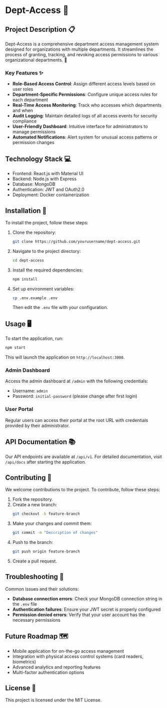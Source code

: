 # Dept-Access 🔐

## Project Description 📋

Dept-Access is a comprehensive department access management system designed for organizations with multiple departments. It streamlines the process of granting, tracking, and revoking access permissions to various organizational departments. 🏢

### Key Features ✨

- **Role-Based Access Control**: Assign different access levels based on user roles
- **Department-Specific Permissions**: Configure unique access rules for each department
- **Real-Time Access Monitoring**: Track who accesses which departments and when
- **Audit Logging**: Maintain detailed logs of all access events for security compliance
- **User-Friendly Dashboard**: Intuitive interface for administrators to manage permissions
- **Automated Notifications**: Alert system for unusual access patterns or permission changes

## Technology Stack 💻

- Frontend: React.js with Material UI
- Backend: Node.js with Express
- Database: MongoDB
- Authentication: JWT and OAuth2.0
- Deployment: Docker containerization

## Installation 🚀

To install the project, follow these steps:

1. Clone the repository:
   ```bash
   git clone https://github.com/yourusername/dept-access.git
   ```
2. Navigate to the project directory:
   ```bash
   cd dept-access
   ```
3. Install the required dependencies:
   ```bash
   npm install
   ```
4. Set up environment variables:
   ```bash
   cp .env.example .env
   ```
   Then edit the `.env` file with your configuration.

## Usage 🖥️

To start the application, run:

```bash
npm start
```

This will launch the application on `http://localhost:3000`.

### Admin Dashboard

Access the admin dashboard at `/admin` with the following credentials:

- Username: `admin`
- Password: `initial-password` (please change after first login)

### User Portal

Regular users can access their portal at the root URL with credentials provided by their administrator.

## API Documentation 📚

Our API endpoints are available at `/api/v1`. For detailed documentation, visit `/api/docs` after starting the application.

## Contributing 🤝

We welcome contributions to the project. To contribute, follow these steps:

1. Fork the repository.
2. Create a new branch:
   ```bash
   git checkout -b feature-branch
   ```
3. Make your changes and commit them:
   ```bash
   git commit -m "Description of changes"
   ```
4. Push to the branch:
   ```bash
   git push origin feature-branch
   ```
5. Create a pull request.

## Troubleshooting 🔧

Common issues and their solutions:

- **Database connection errors**: Check your MongoDB connection string in the `.env` file
- **Authentication failures**: Ensure your JWT secret is properly configured
- **Permission denied errors**: Verify that your user account has the necessary permissions

## Future Roadmap 🗺️

- Mobile application for on-the-go access management
- Integration with physical access control systems (card readers, biometrics)
- Advanced analytics and reporting features
- Multi-factor authentication options

## License 📄

This project is licensed under the MIT License.
